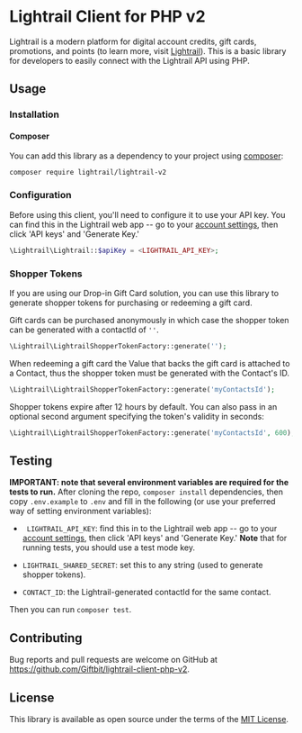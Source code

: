# Lightrail Client for PHP v2

Lightrail is a modern platform for digital account credits, gift cards, promotions, and points (to learn more, visit [Lightrail](https://www.lightrail.com/)). This is a basic library for developers to easily connect with the Lightrail API using PHP.

## Usage

### Installation

#### Composer

You can add this library as a dependency to your project using [composer](https://getcomposer.org/):
```
composer require lightrail/lightrail-v2
```

### Configuration

Before using this client, you'll need to configure it to use your API key. You can find this in the Lightrail web app -- go to your [account settings](https://www.lightrail.com/app/#/account/profile), then click 'API keys' and 'Generate Key.'

```php
\Lightrail\Lightrail::$apiKey = <LIGHTRAIL_API_KEY>;
```

### Shopper Tokens

If you are using our Drop-in Gift Card solution, you can use this library to generate shopper tokens for purchasing or redeeming a gift card.

Gift cards can be purchased anonymously in which case the shopper token can be generated with a contactId of `''`.

```php
\Lightrail\LightrailShopperTokenFactory::generate('');
```

When redeeming a gift card the Value that backs the gift card is attached to a Contact, thus the shopper token must be generated with the Contact's ID.

```php
\Lightrail\LightrailShopperTokenFactory::generate('myContactsId');
```

Shopper tokens expire after 12 hours by default.  You can also pass in an optional second argument specifying the token's validity in seconds:

```php
\Lightrail\LightrailShopperTokenFactory::generate('myContactsId', 600);
```

## Testing

**IMPORTANT: note that several environment variables are required for the tests to run.** After cloning the repo, `composer install` dependencies, then copy `.env.example` to `.env` and fill in the following (or use your preferred way of setting environment variables):

- ` LIGHTRAIL_API_KEY`: find this in to the Lightrail web app -- go to your [account settings](https://www.lightrail.com/app/#/account/profile), then click 'API keys' and 'Generate Key.' **Note** that for running tests, you should use a test mode key.

- `LIGHTRAIL_SHARED_SECRET`: set this to any string (used to generate shopper tokens).

- `CONTACT_ID`: the Lightrail-generated contactId for the same contact.

Then you can run `composer test`.

## Contributing

Bug reports and pull requests are welcome on GitHub at <https://github.com/Giftbit/lightrail-client-php-v2>.

## License

This library is available as open source under the terms of the [MIT License](http://opensource.org/licenses/MIT).
